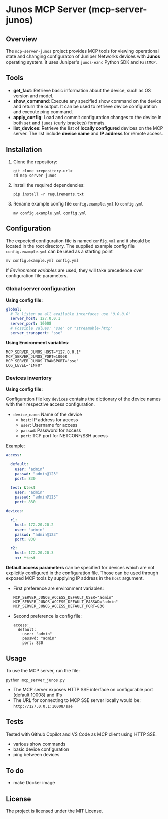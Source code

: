 # Junos MCP Server (mcp-server-junos)

## Overview
The `mcp-server-junos` project provides MCP tools for viewing operational state and changing configuraton of Juniper Networks devices with **Junos** operating system. 
it uses Juniper's `junos-eznc` Python SDK and `FastMCP`.

## Tools

- **get_fact**: Retrieve basic information about the device, such as OS version and model.
- **show_command**: Execute any specified show command on the device and return the output. It can be used to retrieve device configuration and execute ping command.
- **apply_config**: Load and commit configuration changes to the device in both `set` and `junos` (curly brackets) formats.
- **list_devices**: Retrieve the list of **locally configured** devices on the MCP server. The list include **device name** and **IP address** for remote access.

## Installation
1. Clone the repository:
   ```
   git clone <repository-url>
   cd mcp-server-junos
   ```

2. Install the required dependencies:
   ```
   pip install -r requirements.txt
   ```

3. Rename example config file `config.example.yml` to `config.yml`

   ```
   mv config.example.yml config.yml
   ```

## Configuration
The expected configuration file is named `config.yml` and it should be located in the root directory.
The supplied example config file `config.example.yml` can be used as a starting point


   ```
   mv config.example.yml config.yml
   ```

If *Environment variables* are used, they will take precedence over configuration file parameters.

### Global server configuration

**Using config file:**

```yaml
global:
  # To listen on all available interfaces use "0.0.0.0"
  server_host: 127.0.0.1
  server_port: 10008
  # Possible values: "sse" or "streamable-http"
  server_transport: "sse"
```

**Using Environment variables:**

```
MCP_SERVER_JUNOS_HOST="127.0.0.1"
MCP_SERVER_JUNOS_PORT=10008
MCP_SERVER_JUNOS_TRANSPORT="sse"
LOG_LEVEL="INFO"
```

### Devices inventory 

**Using config file:**

Configuration file key `devices` contains the dictionary of the device names with their respective access configuration.
- `device_name`: Name of the device
  - `host`: IP address for access
  - `user`: Username for access
  - `passwd`: Password for access
  - `port`: TCP port for NETCONF/SSH access

Example:

```yaml
access: 

  default:
    user: "admin"
    passwd: "admin@123"
    port: 830

  test: &test
    user: "admin"
    passwd: "admin@123"
    port: 830

devices:

  r1:
    host: 172.20.20.2
    user: "admin"
    passwd: "admin@123"
    port: 830

  r2:
    host: 172.20.20.3
    <<: *test

```

**Default access parameters** can be specified for devices which are not explicitly configured in the configuration file.
Those can be used through exposed MCP tools by supplying IP address in the `host` argument.

- First preference are environment variables:

  ```
  MCP_SERVER_JUNOS_ACCESS_DEFAULT_USER="admin"
  MCP_SERVER_JUNOS_ACCESS_DEFAULT_PASSWD="admin"
  MCP_SERVER_JUNOS_ACCESS_DEFAULT_PORT=830
  ```

- Second preference is config file:

  ```
  access:
    default:
      user: "admin"
      passwd: "admin"
      port: 830
  ```


## Usage
To use the MCP server, run the file:

```
python mcp_server_junos.py
```

- The MCP server exposes HTTP SSE interface on configurable port (default 10008) and IPs
- The URL for connecting to MCP SSE server locally would be: `http://127.0.0.1:10008/sse`

## Tests

Tested with Github Copilot and VS Code as MCP client using HTTP SSE. 
- various show commands
- basic device configuration
- ping between devices

## To do

- make Docker image

## License
The project is licensed under the MIT License.